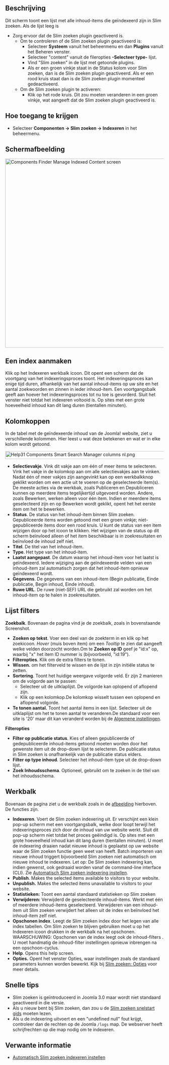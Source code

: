 <!-- Filename: Help4.x:Smart_Search:_Indexed_Content / Display title: Slim zoeken: Geïndexeerde inhoud -->

## Beschrijving

Dit scherm toont een lijst met alle inhoud-items die geïndexeerd zijn in
Slim zoeken. Als de lijst leeg is

- Zorg ervoor dat de Slim zoeken plugin geactiveerd is.
  - Om te controleren of de Slim zoeken plugin geactiveerd is:
    - Selecteer **Systeem** vanuit het beheermenu en dan **Plugins**
      vanuit het Beheren venster.
    - Selecteer "content" vanuit de fileropties **-Selecteer type-**
      lijst.
    - Vind "Slim zoeken" in de lijst met getoonde plugins.
    - Als er een groen vinkje staat in de Status kolom voor Slim zoeken,
      dan is de Slim zoeken plugin geactiveerd. Als er een rood kruis
      staat dan is de Slim zoeken plugin momenteel gedeactiveerd.
  - Om de Slim zoeken plugin te activeren:
    - Klik op het rode kruis. Dit zou moeten veranderen in een groen
      vinkje, wat aangeeft dat de Slim zoeken plugin geactiveerd is.

## Hoe toegang te krijgen

- Selecteer **Componenten → Slim zoeken → Indexeren** in het
  beheermenu.

## Schermafbeelding

<img
src="https://docs.joomla.org/images/thumb/0/00/Help-4x-Components-Finder-Manage-Indexed-Content-screen-nl.png/800px-Help-4x-Components-Finder-Manage-Indexed-Content-screen-nl.png"
decoding="async"
srcset="https://docs.joomla.org/images/0/00/Help-4x-Components-Finder-Manage-Indexed-Content-screen-nl.png 1.5x"
data-file-width="1186" data-file-height="888" width="800" height="599"
alt="Components Finder Manage Indexed Content screen" />

## Een index aanmaken

Klik op het Indexeren werkbalk icoon. Dit opent een scherm dat de
voortgang van het indexeringsproces toont. Het indexeringsproces kan
enige tijd duren, afhankelijk van het aantal inhoud-items op uw site en
het aantal zoekwoorden en zinnen in ieder inhoud-item. Een
voortgangsbalk geeft aan hoever het indexeringsproces tot nu toe is
gevorderd. Sluit het venster niet totdat het indexeren voltooid is. Op
sites met een grote hoeveelheid inhoud kan dit lang duren (tientallen
minuten).

## Kolomkoppen

In de tabel met de geïndexeerde inhoud van de Joomla! website, ziet u
verschillende kolommen. Hier leest u wat deze betekenen en wat er in
elke kolom wordt getoond.

<img
src="https://docs.joomla.org/images/3/3a/Help31-Components-Smart-Search-Manager-columns-nl.png"
decoding="async" data-file-width="702" data-file-height="25" width="702"
height="25"
alt="Help31 Components Smart Search Manager columns nl.png" />

- **Selectievakje**. Vink dit vakje aan om één of meer items te
  selecteren. Vink het vakje in de kolomkop aan om alle selectievakjes
  aan te vinken. Nadat één of meer vakjes zijn aangevinkt kan op een
  werkbalkknop geklikt worden om een actie uit te voeren op de
  geselecteerde item(s). De meeste acties via de werkbak, zoals
  Publiceren en Depubliceren kunnen op meerdere items tegelijkertijd
  uitgevoerd worden. Andere, zoals Bewerken, werken alleen voor één
  item. Indien er meerdere items geselecteerd zijn en op Bewerken wordt
  geklikt, opent het het eerste item om het te bewerken.
- **Status**. De status van het inhoud-item binnen Slim zoeken.
  Gepubliceerde items worden getoond met een groen vinkje;
  niet-gepubliceerde items door een rood kruis. U kunt de status van een
  item wijzigen door op het icoon te klikken. Het wijzigen van de status
  op dit scherm beïnvloed alleen of het item beschikbaar is in
  zoekresultaten en beïnvloed de inhoud zelf niet.
- **Titel**. De titel van het inhoud-item.
- **Type**. Het type van het inhoud-item.
- **Laatst aangepast**. De datum waarop het inhoud-item voor het laatst
  is geïndexeerd. Iedere wijziging aan de geïndexeerde velden van een
  inhoud-item zal automatisch zorgen dat het inhoud-item opnieuw
  geïndexeerd wordt.
- **Gegevens**. De gegevens van een inhoud-item (Begin publicatie, Einde
  publicatie, Begin inhoud, Einde inhoud).
- **Ruwe URL**. De ruwe (niet-SEF) URL die gebruikt zal worden om het
  inhoud-item op te halen in zoekresultaten.

## Lijst filters

**Zoekbalk**. Bovenaan de pagina vind je de zoekbalk, zoals in
bovenstaande Screenshot.

- **Zoeken op tekst**. Voer een deel van de zoekterm in en klik op het
  zoekicoon. *Hover* (muis boven item) om een *Tooltip* te zien dat
  aangeeft welke velden doorzocht worden.Om te **Zoeken op ID** geef je
  "id:x" op, waarbij "x" het item ID nummer is (bijvoorbeeld, "id:19").
- **Filteropties**. Klik om de extra filters te tonen.
- **Wissen.** om het filterveld te wissen en de lijst in zijn initiële
  status te zetten.
- **Sortering**. Toont het huidige weergave volgorde veld. Er zijn 2
  manieren om de volgorde aan te passen:
  - Selecteer uit de uitklaplijst. De volgorde kan oplopend of aflopend
    zijn.
  - Klik op een kolomkop.De kolomkop wisselt tussen een oplopend en
    aflopend volgorde.
- **Te tonen aantal.** Toont het aantal items in een lijst. Selecteer
  uit de uitklaplijst om het te tonen aantal te veranderen.De standaard
  voor een site is '20' maar dit kan veranderd worden bij de [Algemene
  instellingen](https://docs.joomla.org/Help4.x:Site_Global_Configuration/nl#defaultlistlimit "Help4.x:Site Global Configuration/nl").

**Filteropties**

- **Filter op publicatie status**. Kies of alleen gepubliceerde of
  gedepubliceerde inhoud-items getoond moeten worden door het gewenste
  item uit de drop-down lijst te selecteren. De publicatie status in
  Slim zoeken is onafhankelijk van de publicatie status elders.
- **Filter op type inhoud**. Selecteer het inhoud-item type uit de
  drop-down lijst.
- **Zoek Inhoudsschema**. Optioneel, gebruikt om te zoeken in de titel
  van het inhoudsschema.

## Werkbalk

Bovenaan de pagina ziet u de werkbalk zoals in de
[afbeelding](#Schermafbeelding) hierboven. De functies zijn.

- **Indexeren**. Voert de Slim zoeken indexering uit. Er verschijnt een
  klein pop-up scherm met een voortgangsbalk, welke door loopt terwijl
  het indexeringsproces zich door de inhoud van uw website werkt. Sluit
  dit pop-up scherm niet totdat het proces geëindigd is. Op sites met
  een grote hoeveelheid inhoud kan dit lang duren (tientallen minuten).
  U moet de indexering draaien nadat nieuwe inhoud is geplaatst op uw
  website waar de Slim zoeken functie geen weet van heeft. Batch
  importeren van nieuwe inhoud triggert bijvoorbeeld Slim zoeken niet
  automatisch om nieuwe inhoud te indexeren. Let op: De Slim zoeken
  indexering kan, indien gewenst, ook gedraaid worden vanaf de
  command-line interface (CLI). Zie [Automatisch Slim zoeken indexering
  instellen](https://docs.joomla.org/Setting_up_automatic_Smart_Search_indexing "Special:MyLanguage/Setting up automatic Smart Search indexing").
- **Publish**. Makes the selected items available to visitors to your
  website.
- **Unpublish.** Makes the selected items unavailable to visitors to
  your website.
- **Statistieken:** Toont een aantal standaard statistieken op Slim
  zoeken
- **Verwijderen:** Verwijderd de geselecteerde inhoud-items. Werkt met
  één of meerdere inhoud-items geselecteerd. Verwijderen van een
  inhoud-item uit Slim zoeken verwijdert het alleen uit de index en
  beïnvloed het inhoud-item zelf niet.
- **Opschonen index**. Leegt de Slim zoeken index door het legen van
  alle index tabellen. Om Slim zoeken te blijven gebruiken moet u op het
  Indexeren icoon drukken in de werkbalk na het opschonen. WAARSCHUWING:
  Opschonen van de index leegt ook de inhoud-filters . U moet handmatig
  de inhoud-filter instellingen opnieuw inbrengen na een
  opschoon-cyclus.
- **Help**. Opens this help screen.
- **Opties.** Opent het venster Opties, waar instellingen zoals de
  standaard parameters kunnen worden bewerkt. Kijk bij [Slim zoeken:
  Opties](https://docs.joomla.org/Help4.x:Smart_Search:_Options/nl "Help4.x:Smart Search: Options/nl")
  voor meer details.

## Snelle tips

- Slim zoeken is geïntroduceerd in Joomla 3.0 maar wordt niet standaard
  geactiveerd in die versie.
- Als u nieuw bent bij Slim zoeken, dan zou u de [Slim zoeken snelstart
  gids](https://docs.joomla.org/Smart_Search_quickstart_guide "Smart Search quickstart guide")
  moeten lezen.
- Als u de indexering uitvoert en een "undefined null" fout krijgt,
  controleer dan de rechten op de Joomla `/logs` map. De webserver heeft
  schrijfrechten op die map nodig om te indexeren.

## Verwante informatie

- [Automatisch Slim zoeken indexeren
  instellen](https://docs.joomla.org/Setting_up_automatic_Smart_Search_indexing "Setting up automatic Smart Search indexing")
